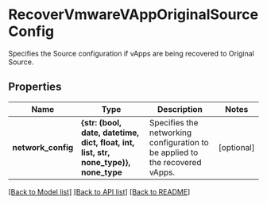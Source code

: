 # RecoverVmwareVAppOriginalSourceConfig

Specifies the Source configuration if vApps are being recovered to Original Source.

## Properties
Name | Type | Description | Notes
------------ | ------------- | ------------- | -------------
**network_config** | **{str: (bool, date, datetime, dict, float, int, list, str, none_type)}, none_type** | Specifies the networking configuration to be applied to the recovered vApps. | [optional] 

[[Back to Model list]](../README.md#documentation-for-models) [[Back to API list]](../README.md#documentation-for-api-endpoints) [[Back to README]](../README.md)


